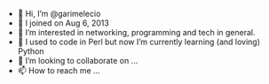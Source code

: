- 👋 Hi, I’m @garimelecio
- 📆 I joined on Aug 6, 2013
- 👀 I’m interested in networking, programming and tech in general.
- 🌱 I used to code in Perl but now I’m currently learning (and loving) Python
- 💞️ I’m looking to collaborate on ...
- 📫 How to reach me ...

<!---
garimelecio/garimelecio is a ✨ special ✨ repository because its `README.md` (this file) appears on your GitHub profile.
You can click the Preview link to take a look at your changes.
--->
